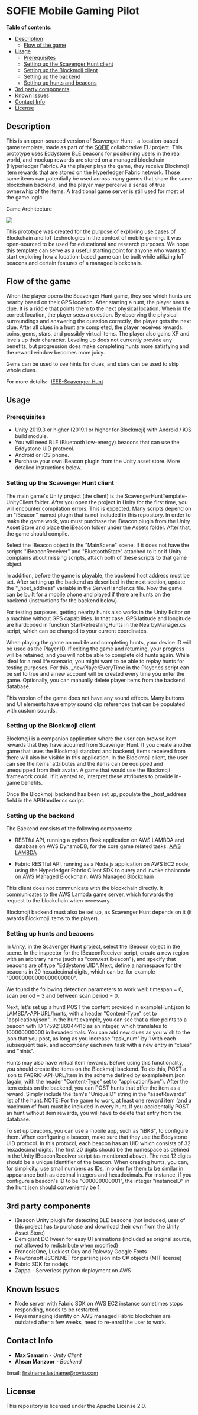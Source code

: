# SOFIE Mobile Gaming Pilot 

**Table of contents:**

- [Description](#description)
    - [Flow of the game](#Flow-of-the-game)
- [Usage](#usage)
    - [Prerequisites](#prerequisites)
    - [Setting up the Scavenger Hunt client](#Setting-up-the-Scavenger-Hunt-client)
    - [Setting up the Blockmoji client](#Setting-up-the-Blockmoji-client)
    - [Setting up the backend](#Setting-up-the-backend)
    - [Setting up hunts and beacons](#Setting-up-hunts-and-beacons)
- [3rd party components](#3rd-party-components)
- [Known Issues](#Known-Issues)
- [Contact Info](#Contact-info)
- [License](#License)

## Description

This is an open-sourced version of Scavenger Hunt - a location-based game template, made as part of the [SOFIE](https://www.sofie-iot.eu/) collaborative EU project. This prototype uses Eddystone BLE beacons for positioning users in the real world, and mockup rewards are stored on a managed blockchain (Hyperledger Fabric). As the player plays the game, they receive Blockmoji item rewards that are stored on the Hyperledger Fabric network. Those same items can potentially be used across many games that share the same blockchain backend, and the player may perceive a sense of true ownerwhip of the items. A traditional game server is still used for most of the game logic.

Game Architecture 

<img src="/imgs/archi.png">

This prototype was created for the purpose of exploring use cases of Blockchain and IoT technologies in the context of mobile gaming. It was open-sourced to be used for educational and research purposes. We hope this template can serve as a useful starting point for anyone who wants to start exploring how a location-based game can be built while utilizing IoT beacons and certain features of a managed blockchain.

## Flow of the game

When the player opens the Scavenger Hunt game, they see which hunts are nearby based on their GPS location. After starting a hunt, the player sees a clue. It is a riddle that points them to the next physical location. When in the correct location, the player sees a question. By observing the physical surroundings and answering the question correctly, the player gets the next clue. After all clues in a hunt are completed, the player receives rewards: coins, gems, stars, and possibly virtual items. The player also gains XP and levels up their character. Leveling up does not currently provide any benefits, but progression does make completing hunts more satisfying and the reward window becomes more juicy.

Gems can be used to see hints for clues, and stars can be used to skip whole clues.

For more details:- [IEEE-Scavenger Hunt](https://ieeexplore.ieee.org/document/9253568)

## Usage

### Prerequisites

* Unity 2019.3 or higher (2019.1 or higher for Blockmoji) with Android / iOS build module.
* You will need BLE (Bluetooth low-energy) beacons that can use the Eddystone UID protocol.
* Android or iOS phone.
* Purchase your own iBeacon plugin from the Unity asset store. More detailed instructions below.

### Setting up the Scavenger Hunt client

The main game's Unity project (the client) is the ScavengerHuntTemplate-UnityClient folder. After you open the project in Unity for the first time, you will encounter compilation errors. This is expected. Many scripts depend on an "iBeacon" named plugin that is not included in this repository. In order to make the game work, you must purchase the iBeacon plugin from the Unity Asset Store and place the iBeacon folder under the Assets folder. After that, the game should compile.

Select the IBeacon object in the "MainScene" scene. If it does not have the scripts "IBeaconReceiver" and "BluetoothState" attached to it or if Unity complains about missing scripts, attach both of these scripts to that game object.

In addition, before the game is playable, the backend host address must be set. After setting up the backend as described in the next section, update the "_host_address" variable in the ServerHandler.cs file. Now the game can be built for a mobile phone and played if there are hunts on the backend (instructions for the backend below).

For testing purposes, getting nearby hunts also works in the Unity Editor on a machine without GPS capabilities. In that case, GPS latitude and longitude are hardcoded in function StartRefreshingHunts in the NearbyManager.cs script, which can be changed to your current coordinates.

When playing the game on mobile and completing hunts, your device ID will be used as the Player ID. If exiting the game and returning, your progress will be retained, and you will not be able to complete old hunts again. While ideal for a real life scenario, you might want to be able to replay hunts for testing purposes. For this, _newPlayerEveryTime in the Player.cs script can be set to true and a new account will be created every time you enter the game. Optionally, you can manually delete player items from the backend database.

This version of the game does not have any sound effects. Many buttons and UI elements have empty sound clip references that can be populated with custom sounds.

### Setting up the Blockmoji client

Blockmoji is a companion application where the user can browse item rewards that they have acquired from Scavenger Hunt. If you create another game that uses the Blockmoji standard and backend, items received from there will also be visible in this application. In the Blockmoji client, the user can see the items' attributes and the items can be equipped and unequipped from their avatar. A game that would use the Blockmoji framework could, if it wanted to, interpret these attributes to provide in-game benefits.

Once the Blockmoji backend has been set up, populate the _host_address field in the APIHandler.cs script.

### Setting up the backend

The Backend consists of the following components:

* RESTful API, running a python flask application on AWS LAMBDA and database on AWS DynamoDB, for the core game related tasks. [AWS LAMBDA](ScavengerHuntTemplate-Backend/aws_lambda/README.md)

* Fabric RESTful API, running as a Node.js application on AWS EC2 node, using the Hyperledger Fabric Client SDK to query and invoke chaincode on AWS Managed Blockchain. [AWS Managed Blockchain](ScavengerHuntTemplate-Backend/fabric-app/README.md)

This client does not communicate with the blockchain directly. It communicates to the AWS Lambda game server, which forwards the request to the blockchain when necessary.

Blockmoji backend must also be set up, as Scavenger Hunt depends on it (it awards Blockmoji items to the player).

### Setting up hunts and beacons

In Unity, in the Scavenger Hunt project, select the IBeacon object in the scene. In the inspector for the IBeaconReceiver script, create a new region with an arbitrary name (such as "com.test.ibeacon"), and specify that beacons are of type "Eddystone UID". Next, define a namespace for the beacons in 20 hexadecimal digits, which can be, for example "00000000000000000000".

We found the following detection parameters to work well: timespan = 6, scan period = 3 and between scan period = 0.

Next, let's set up a hunt! POST the content provided in exampleHunt.json to LAMBDA-API-URL/hunts, with a header "Content-Type" set to "application/json". In the hunt example, you can see that a clue points to a beacon with ID 17592186044416 as an integer, which translates to 100000000000 in hexadecimals. You can add new clues as you wish to the json that you post, as long as you increase "task_num" by 1 with each subsequent task, and accompany each new task with a new entry in "clues" and "hints".

Hunts may also have virtual item rewards. Before using this functionality, you should  create the items on the Blockmoji backend. To do this, POST a json to FABRIC-API-URL/item in the scheme defined by exampleItem.json (again, with the header "Content-Type" set to "application/json"). After the item exists on the backend, you can POST hunts that offer the item as a reward. Simply include the item's "UniqueID" string in the "assetRewards" list of the hunt. NOTE: For the game to work, at least one reward item (and a maximum of four) must be included in every hunt. If you accidentally POST an hunt without item rewards, you will have to delete that entry from the database.

To set up beacons, you can use a mobile app, such as "iBKS", to configure them. When configuring a beacon, make sure that they use the Eddystone UID protocol. In this protocol, each beacon has an UID which consists of 32 hexadecimal digits. The first 20 digits should be the namespace as defined in the Unity IBeaconReceiver script (as mentioned above). The rest 12 digits should be a unique identifier of the beacon. When creating hunts, you can, for simplicity, use small numbers as IDs, in order for them to be similar in appearance both as decimal integers and hexadecimals. For instance, if you configure a beacon's ID to be "000000000001", the integer "instanceID" in the hunt json should conveniently be 1.

## 3rd party components

* iBeacon Unity plugin for detecting BLE beacons (not included, user of this project has to purchase and download their own from the Unity Asset Store)
* Demigiant DOTween for easy UI animations (included as original source, not allowed to redistribute when modified)
* FrancoisOne, Luckiest Guy and Raleway Google Fonts
* Newtonsoft JSON.NET for parsing json into C# objects (MIT license)
* Fabric SDK for nodejs
* Zappa - Serverless python deployment on AWS

## Known Issues

* Node server with Fabric SDK on AWS EC2 instance sometimes stops responding, needs to be restarted.
* Keys managing identity on AWS managed Fabric blockchain are outdated after a few weeks, need to re-enrol the user to work.

## Contact Info

* **Max Samarin** - *Unity Client* 
* **Ahsan Manzoor** - *Backend*

Email: firstname.lastname@rovio.com

## License

This repository is licensed under the Apache License 2.0.

